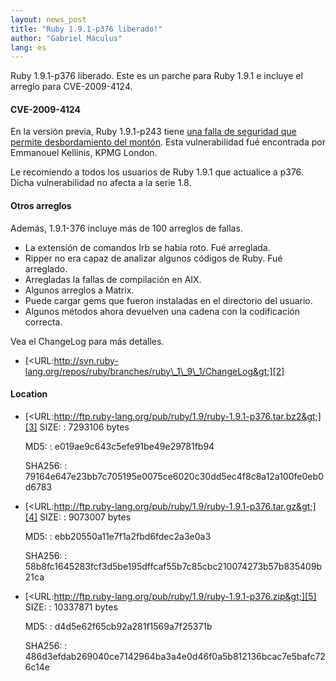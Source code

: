 ```yaml
---
layout: news_post
title: "Ruby 1.9.1-p376 liberado!"
author: "Gabriel Máculus"
lang: es
---
```


Ruby 1.9.1-p376 liberado. Este es un parche para Ruby 1.9.1 e incluye el
arreglo para CVE-2009-4124.

#### CVE-2009-4124

En la versión previa, Ruby 1.9.1-p243 tiene [una falla de seguridad que
permite desbordamiento del montón][1]. Esta vulnerabilidad fué
encontrada por Emmanouel Kellinis, KPMG London.

Le recomiendo a todos los usuarios de Ruby 1.9.1 que actualice a p376.
Dicha vulnerabilidad no afecta a la serie 1.8.

#### Otros arreglos

Además, 1.9.1-376 incluye más de 100 arreglos de fallas.

* La extensión de comandos Irb se había roto. Fué arreglada.
* Ripper no era capaz de analizar algunos códigos de Ruby. Fué
  arreglado.
* Arregladas la fallas de compilación en AIX.
* Algunos arreglos a Matrix.
* Puede cargar gems que fueron instaladas en el directorio del usuario.
* Algunos métodos ahora devuelven una cadena con la codificación
  correcta.

Vea el ChangeLog para más detalles.

* [&lt;URL:http://svn.ruby-lang.org/repos/ruby/branches/ruby\_1\_9\_1/ChangeLog&gt;][2]

#### Location

* [&lt;URL:http://ftp.ruby-lang.org/pub/ruby/1.9/ruby-1.9.1-p376.tar.bz2&gt;][3]
  SIZE:
  : 7293106 bytes

  MD5:
  : e019ae9c643c5efe91be49e29781fb94

  SHA256:
  : 79164e647e23bb7c705195e0075ce6020c30dd5ec4f8c8a12a100fe0eb0d6783

* [&lt;URL:http://ftp.ruby-lang.org/pub/ruby/1.9/ruby-1.9.1-p376.tar.gz&gt;][4]
  SIZE:
  : 9073007 bytes

  MD5:
  : ebb20550a11e7f1a2fbd6fdec2a3e0a3

  SHA256:
  : 58b8fc1645283fcf3d5be195dffcaf55b7c85cbc210074273b57b835409b21ca

* [&lt;URL:http://ftp.ruby-lang.org/pub/ruby/1.9/ruby-1.9.1-p376.zip&gt;][5]
  SIZE:
  : 10337871 bytes

  MD5:
  : d4d5e62f65cb92a281f1569a7f25371b

  SHA256:
  : 486d3efdab269040ce7142964ba3a4e0d46f0a5b812136bcac7e5bafc726c14e



[1]: http://www.ruby-lang.org/en/news/2009/12/07/heap-overflow-in-string/ 
[2]: http://svn.ruby-lang.org/repos/ruby/branches/ruby_1_9_1/ChangeLog 
[3]: http://ftp.ruby-lang.org/pub/ruby/1.9/ruby-1.9.1-p376.tar.bz2 
[4]: http://ftp.ruby-lang.org/pub/ruby/1.9/ruby-1.9.1-p376.tar.gz 
[5]: http://ftp.ruby-lang.org/pub/ruby/1.9/ruby-1.9.1-p376.zip 
